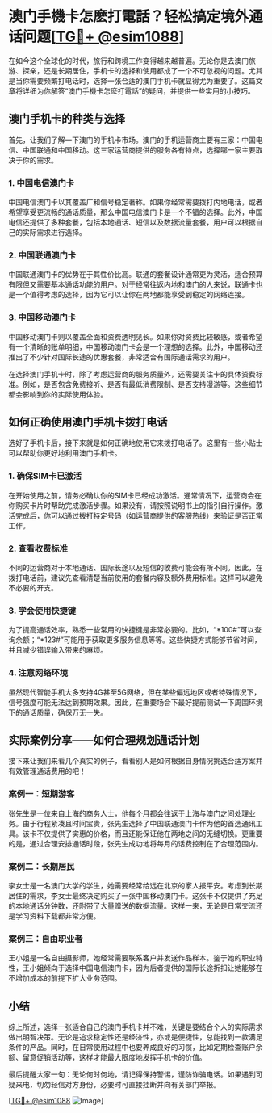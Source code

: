 # 澳门手機卡怎麽打電話？轻松搞定境外通话问题[[TG💪+ @esim1088](https://t.me/s/esim1088)]

在如今这个全球化的时代，旅行和跨境工作变得越来越普遍。无论你是去澳门旅游、探亲，还是长期居住，手机卡的选择和使用都成了一个不可忽视的问题。尤其是当你需要频繁打电话时，选择一张合适的澳门手机卡就显得尤为重要了。这篇文章将详细为你解答“澳门手機卡怎麽打電話”的疑问，并提供一些实用的小技巧。

## 澳门手机卡的种类与选择

首先，让我们了解一下澳门的手机卡市场。澳门的手机运营商主要有三家：中国电信、中国联通和中国移动。这三家运营商提供的服务各有特点，选择哪一家主要取决于你的需求。

### 1. 中国电信澳门卡

中国电信澳门卡以其覆盖广和信号稳定著称。如果你经常需要拨打内地电话，或者希望享受更流畅的通话质量，那么中国电信澳门卡是一个不错的选择。此外，中国电信还提供了多种套餐，包括本地通话、短信以及数据流量套餐，用户可以根据自己的实际需求进行选择。

### 2. 中国联通澳门卡

中国联通澳门卡的优势在于其性价比高。联通的套餐设计通常更为灵活，适合预算有限但又需要基本通话功能的用户。对于经常往返内地和澳门的人来说，联通卡也是一个值得考虑的选择，因为它可以让你在两地都能享受到稳定的网络连接。

### 3. 中国移动澳门卡

中国移动澳门卡则以覆盖全面和资费透明见长。如果你对资费比较敏感，或者希望有一个清晰的账单明细，中国移动澳门卡会是一个理想的选择。此外，中国移动还推出了不少针对国际长途的优惠套餐，非常适合有国际通话需求的用户。

在选择澳门手机卡时，除了考虑运营商的服务质量外，还需要关注卡的具体资费标准。例如，是否包含免费接听、是否有最低消费限制、是否支持漫游等。这些细节都会影响到你的实际使用体验。

## 如何正确使用澳门手机卡拨打电话

选好了手机卡后，接下来就是如何正确地使用它来拨打电话了。这里有一些小贴士可以帮助你更好地利用澳门手机卡。

### 1. 确保SIM卡已激活

在开始使用之前，请务必确认你的SIM卡已经成功激活。通常情况下，运营商会在你购买卡片时帮助完成激活步骤。如果没有，请按照说明书上的指引自行操作。激活完成后，你可以通过拨打特定号码（如运营商提供的客服热线）来验证是否正常工作。

### 2. 查看收费标准

不同的运营商对于本地通话、国际长途以及短信的收费可能会有所不同。因此，在拨打电话前，建议先查看清楚当前使用的套餐内容及额外费用标准。这样可以避免不必要的开支。

### 3. 学会使用快捷键

为了提高通话效率，熟悉一些常用的快捷键是非常必要的。比如，“*100#”可以查询余额；“*123#”可能用于获取更多服务信息等等。这些快捷方式能够节省时间，并且减少错误输入带来的麻烦。

### 4. 注意网络环境

虽然现代智能手机大多支持4G甚至5G网络，但在某些偏远地区或者特殊情况下，信号强度可能无法达到预期效果。因此，在重要场合下最好提前测试一下周围环境下的通话质量，确保万无一失。

## 实际案例分享——如何合理规划通话计划

接下来让我们来看几个真实的例子，看看别人是如何根据自身情况挑选合适方案并有效管理通话费用的吧！

### 案例一：短期游客

张先生是一位来自上海的商务人士，他每个月都会往返于上海与澳门之间处理业务。由于行程紧凑且时间宝贵，张先生选择了中国联通澳门卡作为他的首选通讯工具。该卡不仅提供了实惠的价格，而且还能保证他在两地之间的无缝切换。更重要的是，通过合理安排通话时段，张先生成功地将每月的话费控制在了合理范围内。

### 案例二：长期居民

李女士是一名澳门大学的学生，她需要经常给远在北京的家人报平安。考虑到长期居住的需求，李女士最终决定购买了一张中国移动澳门卡。这张卡不仅提供了充足的本地通话分钟数，还附带了大量赠送的数据流量。这样一来，无论是日常交流还是学习资料下载都非常方便。

### 案例三：自由职业者

王小姐是一名自由摄影师，她经常需要联系客户并发送作品样本。鉴于她的职业特性，王小姐倾向于选择中国电信澳门卡，因为后者提供的国际长途折扣让她能够在不增加成本的前提下扩大业务范围。

## 小结

综上所述，选择一张适合自己的澳门手机卡并不难，关键是要结合个人的实际需求做出明智决策。无论是追求稳定性还是经济性，亦或是便捷性，总能找到一款满足条件的产品。同时，在日常使用过程中也要养成良好的习惯，比如定期检查账户余额、留意促销活动等，这样才能最大限度地发挥手机卡的价值。

最后提醒大家一句：无论何时何地，请记得保持警惕，谨防诈骗电话。如果遇到可疑来电，切勿轻信对方身份，必要时可直接挂断并向有关部门举报。

[[TG💪+ @esim1088](https://t.me/s/esim1088) ![Image](https://i.postimg.cc/4NQfJmqS/Snipaste-2025-05-13-00-14-12.png)]
